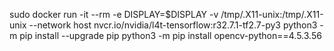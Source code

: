 sudo docker run -it --rm -e DISPLAY=$DISPLAY -v /tmp/.X11-unix:/tmp/.X11-unix --network host nvcr.io/nvidia/l4t-tensorflow:r32.7.1-tf2.7-py3
python3 -m pip install --upgrade pip
python3 -m pip install opencv-python==4.5.3.56
